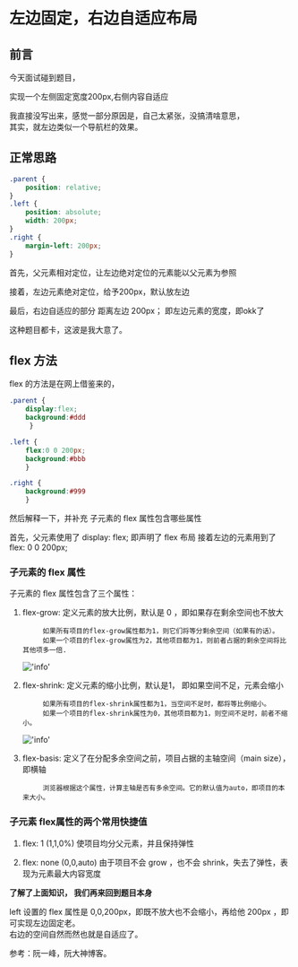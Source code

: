 # 左边固定，右边自适应布局

## 前言
今天面试碰到题目，    

实现一个左侧固定宽度200px,右侧内容自适应     

我直接没写出来，感觉一部分原因是，自己太紧张，没搞清啥意思，    
其实，就左边类似一个导航栏的效果。    

## 正常思路
```css
.parent {
    position: relative;
}
.left {
    position: absolute;
    width: 200px;
}
.right {
    margin-left: 200px;
}
```
首先，父元素相对定位，让左边绝对定位的元素能以父元素为参照    

接着，左边元素绝对定位，给予200px，默认放左边    

最后，右边自适应的部分 距离左边 200px； 即左边元素的宽度，即okk了

这种题目都卡，这波是我大意了。

## flex 方法

flex 的方法是在网上借鉴来的，

```css
.parent {
    display:flex;
    background:#ddd
     }

.left {
    flex:0 0 200px; 
    background:#bbb 
    }

.right {
    background:#999
    }
```
然后解释一下，并补充 子元素的 flex 属性包含哪些属性    

首先，父元素使用了 display: flex; 即声明了 flex 布局
接着左边的元素用到了 flex: 0 0 200px; 

### 子元素的 flex 属性

子元素的 flex 属性包含了三个属性：    

1. flex-grow: 定义元素的放大比例，默认是 0 ，即如果存在剩余空间也不放大

            如果所有项目的flex-grow属性都为1，则它们将等分剩余空间（如果有的话）。    
            如果一个项目的flex-grow属性为2，其他项目都为1，则前者占据的剩余空间将比其他项多一倍.    

    !['info'](http://www.ruanyifeng.com/blogimg/asset/2015/bg2015071014.png)

2. flex-shrink: 定义元素的缩小比例，默认是1， 即如果空间不足，元素会缩小

            如果所有项目的flex-shrink属性都为1，当空间不足时，都将等比例缩小。    
            如果一个项目的flex-shrink属性为0，其他项目都为1，则空间不足时，前者不缩小。    

    !['info'](http://www.ruanyifeng.com/blogimg/asset/2015/bg2015071015.jpg)

3. flex-basis:  定义了在分配多余空间之前，项目占据的主轴空间（main size），即横轴   

            浏览器根据这个属性，计算主轴是否有多余空间。它的默认值为auto，即项目的本来大小。

### 子元素 flex属性的两个常用快捷值

1. flex: 1 (1,1,0%)  使项目均分父元素，并且保持弹性

2. flex: none (0,0,auto)  由于项目不会 grow ，也不会 shrink，失去了弹性，表现为元素最大内容宽度

**了解了上面知识， 我们再来回到题目本身**    

left 设置的 flex 属性是 0,0,200px，即既不放大也不会缩小，再给他 200px ，即可实现左边固定老。    
右边的空间自然而然也就是自适应了。


参考：阮一峰，阮大神博客。

